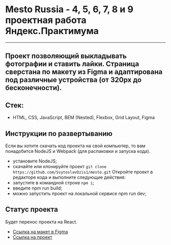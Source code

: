 # Mesto Russia - 4, 5, 6, 7, 8 и 9 проектная работа Яндекс.Практимума
------------------------------------------------------------
Проект позволяющий выкладывать фотографии и ставить лайки. Страница сверстана по макету из Figma и адаптирована под различные устройства (от 320px до бесконечности).
------------------------------------------------------------

## Стек:
* HTML, CSS, JavaScript, BEM (Nested), Flexbox, Grid Layout, Figma

## Инструкции по развертыванию
Если вы хотите скачать код проекта на свой компьютер, то вам понадобится NodeJS и Webpack (для распаковки и запуска кода).

- установите NodeJS;
- скачайте или клонируйте проект `git clone https://github.com/SvytoslavDzis1/mesto.git`
Откройте проект в редакторе кода и выполните следующие действия:
- запустите в командной строке `npm i`;
- введите npm run build;
- можно запустить проект на локальной сервисе npm run dev;

## Статус проекта
Будет перенос проекта на React.


* [Ссылка на макет в Figma](https://www.figma.com/file/kRVLKwYG3d1HGLvh7JFWRT/JavaScript.-Sprint-6?node-id=1124%3A2)
* [Ссылка на проект](https://svytoslavdzis1.github.io/mesto/index.html)
